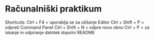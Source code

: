 # Računalniški praktikum
Shortcuts:
  Ctrl + F4 = uporablja se za utišanje Editor
  Ctrl + Shift + P = odpreti Command Panel
  Ctrl + Shift + N = odpre novo okno
  Ctrl + P = za iskanje in odpiranje datotek
dopolni README
